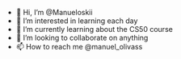 - 👋 Hi, I’m @Manueloskii
- 👀 I’m interested in learning each day
- 🌱 I’m currently learning about the CS50 course
- 💞️ I’m looking to collaborate on anything
- 📫 How to reach me @manuel_olivass
